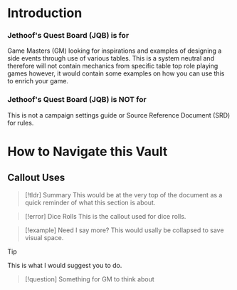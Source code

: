 # Introduction

### Jethoof's Quest Board (JQB) is for
Game Masters (GM) looking for inspirations and examples of designing a side events through use of various tables. This is a system neutral and therefore will not contain mechanics from specific table top role playing games however, it would contain some examples on how you can use this to enrich your game. 
### Jethoof's Quest Board (JQB) is NOT for
This is not a campaign settings guide or Source Reference Document (SRD) for rules. 

# How to Navigate this Vault

## Callout Uses
> [!tldr] Summary
> This would be at the very top of the document as a quick reminder of what this section is about.

> [!error] Dice Rolls
> This is the callout used for dice rolls.

> [!example] 
> Need I say more? This would usally be collapsed to save visual space. 

> [!tip] 
> This is what I would suggest you to do.

> [!question] 
> Something for GM to think about